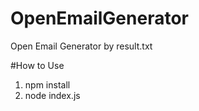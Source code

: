 # OpenEmailGenerator
Open Email Generator by result.txt

#How to Use
1. npm install
2. node index.js
